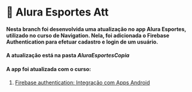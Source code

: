 # :basketball: Alura Esportes Att

#### Nesta branch foi desenvolvida uma atualização no app Alura Esportes, utilizado no curso de Navigation. Nela, foi adicionada o Firebase Authentication para efetuar cadastro e login de um usuário.

#### A atualização está na pasta *AluraEsportesCopia*
#### A app foi atualizada com o curso:
1. [Firebase authentication: Integração com Apps Android](https://cursos.alura.com.br/course/firebase-authentication-apps-android)
